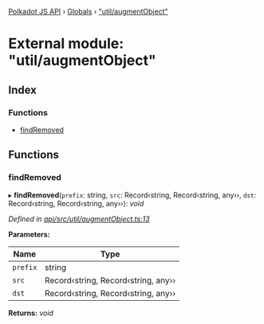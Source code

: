 [Polkadot JS API](../README.md) › [Globals](../globals.md) › ["util/augmentObject"](_util_augmentobject_.md)

# External module: "util/augmentObject"

## Index

### Functions

* [findRemoved](_util_augmentobject_.md#findremoved)

## Functions

###  findRemoved

▸ **findRemoved**(`prefix`: string, `src`: Record‹string, Record‹string, any››, `dst`: Record‹string, Record‹string, any››): *void*

*Defined in [api/src/util/augmentObject.ts:13](https://github.com/polkadot-js/api/blob/01758229eb/packages/api/src/util/augmentObject.ts#L13)*

**Parameters:**

Name | Type |
------ | ------ |
`prefix` | string |
`src` | Record‹string, Record‹string, any›› |
`dst` | Record‹string, Record‹string, any›› |

**Returns:** *void*
